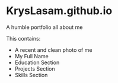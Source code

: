 # KrysLasam.github.io

A humble portfolio all about me

This contains:
- A recent and clean photo of me
- My Full Name
- Education Section
- Projects Section
- Skills Section
